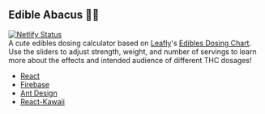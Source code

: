 ## Edible Abacus 🌳🍫
[![Netlify Status](https://api.netlify.com/api/v1/badges/8c63cb26-db4d-4b7d-a100-b93fdc2a7428/deploy-status)](https://app.netlify.com/sites/edible-abacus/deploys)  
A cute edibles dosing calculator based on [Leafly](https://github.com/Leafly-com)'s [Edibles Dosing Chart](https://www.leafly.com/news/cannabis-101/cannabis-edibles-dosage-guide-chart).  
Use the sliders to adjust strength, weight, and number of servings to learn more about the effects and intended audience of different THC dosages!

- [React](https://github.com/facebook/react)
- [Firebase](https://github.com/firebase/)
- [Ant Design](https://github.com/ant-design/ant-design)
- [React-Kawaii](https://github.com/miukimiu/react-kawaii)
